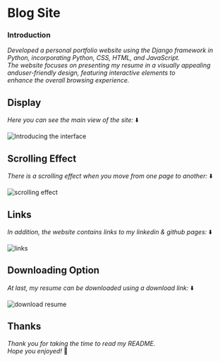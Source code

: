 # Blog Site

### Introduction
_Developed a personal portfolio website using the Django framework in 
Python, incorporating Python, CSS, HTML, and JavaScript.</br>
The website focuses on presenting my resume in a visually appealing anduser-friendly 
design, featuring interactive elements to </br>enhance the overall browsing experience._

## Display
_Here you can see the main view of the site:_ ⬇️

![Introducing the interface](https://github.com/mosheyaku/Resume/assets/114317742/469d6b45-ca64-4148-8e7d-6c85611eecfd)

## Scrolling Effect
_There is a scrolling effect when you move from one page to another:_ ⬇️

![scrolling effect](https://github.com/mosheyaku/Resume/assets/114317742/666748fb-79f7-4545-8544-e4f8af94fe40)

## Links
_In addition, the website contains links to my linkedin & github pages:_ ⬇️

![links](https://github.com/mosheyaku/Resume/assets/114317742/0f850eb6-b39e-4b1a-904d-452560bdaba1)

## Downloading Option
_At last, my resume can be downloaded using a download link:_ ⬇️

![download resume](https://github.com/mosheyaku/Resume/assets/114317742/69420c49-5909-48ca-8076-0dd2acdddfb1)


## Thanks
_Thank you for taking the time to read my README. </br>
Hope you enjoyed!_ 💖

